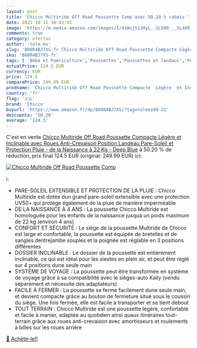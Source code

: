 ```yaml
---
layout: post
title: 'Chicco Multiride Off Road Poussette Comp avec 50.20 % rabais '
date: 2021-10-11 10:43:43
image: 'https://m.media-amazon.com/images/I/41WujS1JHyL._SL500_._SL400_.jpg'
comments: true
category: ofertas
author: 'tole.es'
slug: 'B08R4BJ7XS-fr Chicco Multiride Off Road Poussette Compacte Légère et...'
sku: 'B08R4BJ7XS-fr'
tags: [ 'Bébé et Puériculture','Poussettes','Poussettes et landaus','Poussettes, landaus et accessoires','chicco', ]
actualPrice: 124.5 EUR
currency: EUR
price: 124.5
comparePrice: 249.99 EUR
prodname: 'Chicco Multiride Off Road Poussette Compacte  Légère  et Inclinable  avec Roues Anti-Crevaison  Position Landeau  Pare-Soleil et Protection Pluie - de la Naissance à 22 Kg - Deep Blue'
country: 'fr'
flag: '🇫🇷'
brand: 'Chicco'
buyurl: 'https://www.amazon.fr/dp/B08R4BJ7XS/?tag=tolees0d-21'
descuento: '50.20'
average: '124.5'
---
```


C'est en vente [Chicco Multiride Off Road Poussette Compacte  Légère  et Inclinable  avec Roues Anti-Crevaison  Position Landeau  Pare-Soleil et Protection Pluie - de la Naissance à 22 Kg - Deep Blue](https://www.amazon.fr/dp/B08R4BJ7XS/?tag=tolees0d-21)  à  50.20 % de réduction, prix final  124.5 EUR (original: 249.99 EUR) ici:

[![Chicco Multiride Off Road Poussette Comp](https://m.media-amazon.com/images/I/41WujS1JHyL._SL500_._SL400_.jpg)](https://www.amazon.fr/dp/B08R4BJ7XS/?tag=tolees0d-21)

ℹ️:

- PARE-SOLEIL EXTENSIBLE ET PROTECTION DE LA PLUIE : Chicco Multiride est dotée dun grand pare-soleil extensible avec une protection UV50+ qui protège également de la pluie de manière imperméable
- DE LA NAISSANCE À 4 ANS : La poussette Chicco Multiride est homologuée pour les enfants de la naissance jusquà un poids maximum de 22 kg (environ 4 ans)
- CONFORT ET SÉCURITÉ : Le siège de la poussette Multiride de Chicco est large et confortable, la poussette est équipée de bretelles et de sangles dentrejambe souples et la poignée est réglable en 3 positions différentes
- DOSSIER INCLINABLE : Le dossier de la poussette est entièrement inclinable, ce qui est idéal pour les siestes en plein air, et peut être réglé sur 4 positions dune seule main
- SYSTÈME DE VOYAGE : La poussette peut être transformée en système de voyage grâce à sa compatibilité avec le sièges-auto Kaily (vendu séparément et nécessite des adaptateurs)
- FACILE À FERMER : La poussette se ferme facilement dune seule main, et devient compacte grâce au bouton de fermeture situé sous le coussin du siège. Une fois fermée, elle est facile à transporter et se tient debout
- TOUT TERRAIN : Chicco Multiride est une poussette légère, confortable et facile à manier, adaptée au quotidien ainsi quaux itinéraires tout-terrain grâce aux roues anti-crevaison avec amortisseurs et roulements à billes sur les roues arrière

[🛒 Achète-le!!](https://www.amazon.fr/dp/B08R4BJ7XS/?tag=tolees0d-21)
